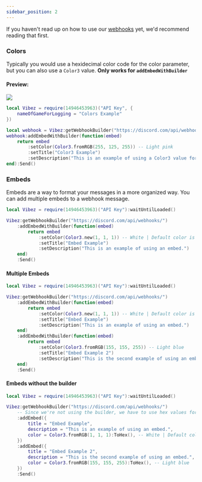 ```yaml
---
sidebar_position: 2
---
```


If you haven't read up on how to use our [webhooks](/docs/Features/Webhooks) yet, we'd recommend reading that first.

### Colors
Typically you would use a hexidecimal color code for the color parameter, but you can also use a `Color3` value. **Only works for `addEmbedWithBuilder`**

<h4>Preview:</h4>
<img src="/VibezAPI/color3WebhookExample.png"></img>

```lua
local Vibez = require(14946453963)("API Key", {
    nameOfGameForLogging = "Colors Example"
})

local webhook = Vibez:getWebhookBuilder("https://discord.com/api/webhooks/")
webhook:addEmbedWithBuilder(function(embed)
    return embed
        :setColor(Color3.fromRGB(255, 125, 255)) -- Light pink
        :setTitle("Color3 Example")
        :setDescription("This is an example of using a Color3 value for the color parameter.")
end):Send()
```

### Embeds
Embeds are a way to format your messages in a more organized way. You can add multiple embeds to a webhook message.

```lua
local Vibez = require(14946453963)("API Key"):waitUntilLoaded()

Vibez:getWebhookBuilder("https://discord.com/api/webhooks/")
    :addEmbedWithBuilder(function(embed)
        return embed
            :setColor(Color3.new(1, 1, 1)) -- White | Default color is always light pink.
            :setTitle("Embed Example")
            :setDescription("This is an example of using an embed.")
    end)
    :Send()
```

#### Multiple Embeds

```lua
local Vibez = require(14946453963)("API Key"):waitUntilLoaded()

Vibez:getWebhookBuilder("https://discord.com/api/webhooks/")
    :addEmbedWithBuilder(function(embed)
        return embed
            :setColor(Color3.new(1, 1, 1)) -- White | Default color is always light pink.
            :setTitle("Embed Example")
            :setDescription("This is an example of using an embed.")
    end)
    :addEmbedWithBuilder(function(embed)
        return embed
            :setColor(Color3.fromRGB(155, 155, 255)) -- Light blue
            :setTitle("Embed Example 2")
            :setDescription("This is the second example of using an embed.")
    end)
    :Send()
```

#### Embeds without the builder

```lua
local Vibez = require(14946453963)("API Key"):waitUntilLoaded()

Vibez:getWebhookBuilder("https://discord.com/api/webhooks/")
    -- Since we're not using the builder, we have to use hex values for the "color" property.
    :addEmbed({
        title = "Embed Example",
        description = "This is an example of using an embed.",
        color = Color3.fromRGB(1, 1, 1):ToHex(), -- White | Default color is always light pink.
    })
    :addEmbed({
        title = "Embed Example 2",
        description = "This is the second example of using an embed.",
        color = Color3.fromRGB(155, 155, 255):ToHex(), -- Light blue
    })
    :Send()
```